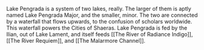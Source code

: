Lake Pengrada is a system of two lakes, really. The larger of them is aptly named Lake Pengrada Major, and the smaller, minor. The two are connected by a waterfall that flows upwards, to the confusion of scholars worldwide. This waterfall powers the Cities of Shaeras. Lake Pengrada is fed by the Ilian, out of Lake Lament, and itself feeds [[The River of Radiance Indigo]], [[The River Requiem]], and [[The Malarmore Channel]].